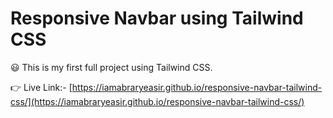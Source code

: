 # Responsive Navbar using Tailwind CSS

😃 This is my first full project using Tailwind CSS.

👉 Live Link:- [https://iamabraryeasir.github.io/responsive-navbar-tailwind-css/](https://iamabraryeasir.github.io/responsive-navbar-tailwind-css/)
